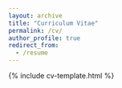 ```yaml
---
layout: archive
title: "Curriculum Vitae"
permalink: /cv/
author_profile: true
redirect_from:
  - /resume
---
```

{% include cv-template.html %}
